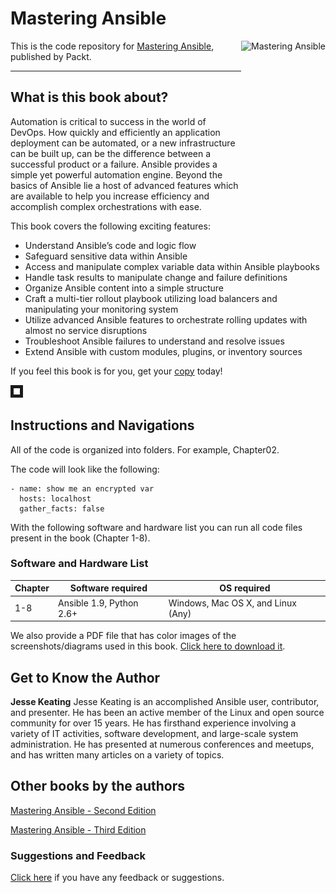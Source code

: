 # Mastering Ansible

<a href="https://www.packtpub.com/networking-and-servers/mastering-ansible?utm_source=github&utm_medium=repository&utm_campaign=9781784395483 "><img src="https://d255esdrn735hr.cloudfront.net/sites/default/files/imagecache/ppv4_main_book_cover/5483OS.jpg" alt="Mastering Ansible" height="256px" align="right"></a>

This is the code repository for [Mastering Ansible](https://www.packtpub.com/networking-and-servers/mastering-ansible?utm_source=github&utm_medium=repository&utm_campaign=9781784395483 ), published by Packt.

****

## What is this book about?
Automation is critical to success in the world of DevOps. How quickly and efficiently an application deployment can be automated, or a new infrastructure can be built up, can be the difference between a successful product or a failure. Ansible provides a simple yet powerful automation engine. Beyond the basics of Ansible lie a host of advanced features which are available to help you increase efficiency and accomplish complex orchestrations with ease.

This book covers the following exciting features:
* Understand Ansible’s code and logic flow 
* Safeguard sensitive data within Ansible 
* Access and manipulate complex variable data within Ansible playbooks 
* Handle task results to manipulate change and failure definitions 
* Organize Ansible content into a simple structure 
* Craft a multi-tier rollout playbook utilizing load balancers and manipulating your monitoring system 
* Utilize advanced Ansible features to orchestrate rolling updates with almost no service disruptions 
* Troubleshoot Ansible failures to understand and resolve issues 
* Extend Ansible with custom modules, plugins, or inventory sources 

If you feel this book is for you, get your [copy](https://www.amazon.com/dp/178439548X) today!

<a href="https://www.packtpub.com/?utm_source=github&utm_medium=banner&utm_campaign=GitHubBanner"><img src="https://raw.githubusercontent.com/PacktPublishing/GitHub/master/GitHub.png" 
alt="https://www.packtpub.com/" border="5" /></a>

## Instructions and Navigations
All of the code is organized into folders. For example, Chapter02.

The code will look like the following:
```
- name: show me an encrypted var
  hosts: localhost
  gather_facts: false
```

With the following software and hardware list you can run all code files present in the book (Chapter 1-8).
### Software and Hardware List
| Chapter | Software required | OS required |
| -------- | ------------------------------------ | ----------------------------------- |
| 1-8 | Ansible 1.9, Python 2.6+ | Windows, Mac OS X, and Linux (Any) |

We also provide a PDF file that has color images of the screenshots/diagrams used in this book. [Click here to download it]().

## Get to Know the Author
**Jesse Keating**
Jesse Keating is an accomplished Ansible user, contributor, and presenter. He has been an active member of the Linux and open source community for over 15 years. He has firsthand experience involving a variety of IT activities, software development, and large-scale system administration. He has presented at numerous conferences and meetups, and has written many articles on a variety of topics.

## Other books by the authors
[Mastering Ansible - Second Edition](https://prod.packtpub.com/in/networking-and-servers/mastering-ansible-second-edition?utm_source=github&utm_medium=repository&utm_campaign=9781787125681)

[Mastering Ansible - Third Edition](https://www.packtpub.com/virtualization-and-cloud/mastering-ansible-third-edition?utm_source=github&utm_medium=repository&utm_campaign=9781789951547 )

### Suggestions and Feedback
[Click here](https://docs.google.com/forms/d/e/1FAIpQLSdy7dATC6QmEL81FIUuymZ0Wy9vH1jHkvpY57OiMeKGqib_Ow/viewform) if you have any feedback or suggestions.


